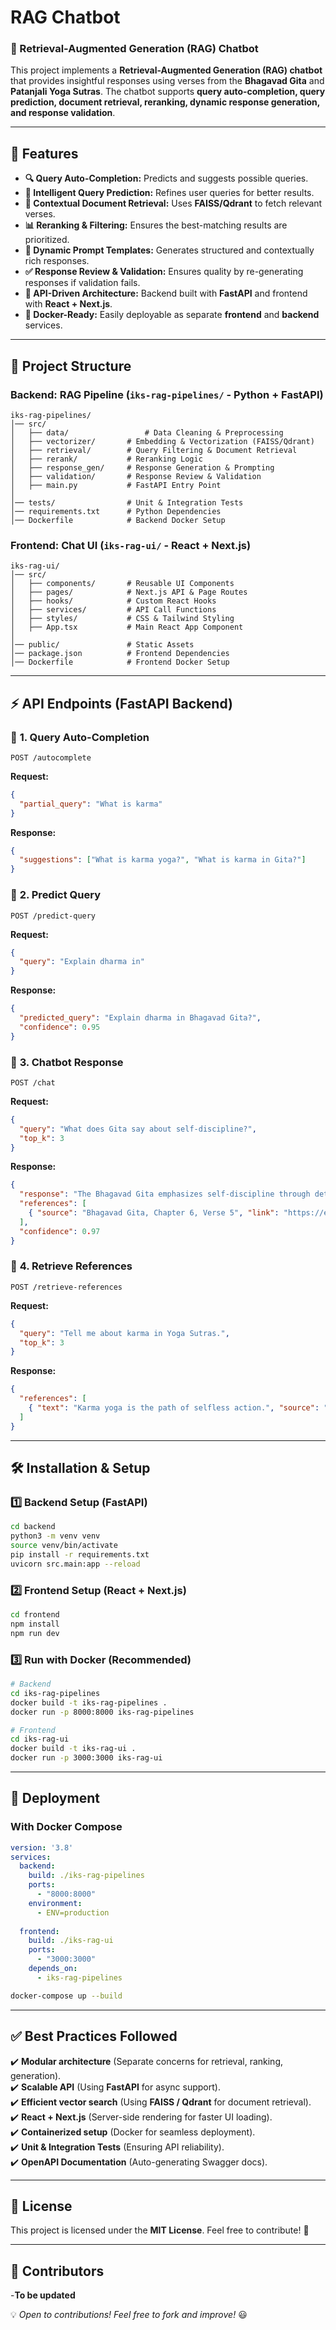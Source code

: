 # RAG Chatbot

### 🚀 Retrieval-Augmented Generation (RAG) Chatbot

This project implements a **Retrieval-Augmented Generation (RAG) chatbot** that provides insightful responses using verses from the **Bhagavad Gita** and **Patanjali Yoga Sutras**. The chatbot supports **query auto-completion, query prediction, document retrieval, reranking, dynamic response generation, and response validation**.

---

## 🌟 Features
- **🔍 Query Auto-Completion:** Predicts and suggests possible queries.
- **🧠 Intelligent Query Prediction:** Refines user queries for better results.
- **📄 Contextual Document Retrieval:** Uses **FAISS/Qdrant** to fetch relevant verses.
- **📊 Reranking & Filtering:** Ensures the best-matching results are prioritized.
- **🤖 Dynamic Prompt Templates:** Generates structured and contextually rich responses.
- **✅ Response Review & Validation:** Ensures quality by re-generating responses if validation fails.
- **📡 API-Driven Architecture:** Backend built with **FastAPI** and frontend with **React + Next.js**.
- **🐳 Docker-Ready:** Easily deployable as separate **frontend** and **backend** services.

---

## 📂 Project Structure

### **Backend: RAG Pipeline (`iks-rag-pipelines/` - Python + FastAPI)**
```
iks-rag-pipelines/
│── src/
│   ├── data/				  # Data Cleaning & Preprocessing
│   ├── vectorizer/		  # Embedding & Vectorization (FAISS/Qdrant)
│   ├── retrieval/		  # Query Filtering & Document Retrieval
│   ├── rerank/			  # Reranking Logic
│   ├── response_gen/	  # Response Generation & Prompting
│   ├── validation/		  # Response Review & Validation
│   ├── main.py			  # FastAPI Entry Point
│
│── tests/				  # Unit & Integration Tests
│── requirements.txt	  # Python Dependencies
│── Dockerfile			  # Backend Docker Setup
```

### **Frontend: Chat UI (`iks-rag-ui/` - React + Next.js)**
```
iks-rag-ui/
│── src/
│   ├── components/		  # Reusable UI Components
│   ├── pages/			  # Next.js API & Page Routes
│   ├── hooks/			  # Custom React Hooks
│   ├── services/		  # API Call Functions
│   ├── styles/			  # CSS & Tailwind Styling
│   ├── App.tsx			  # Main React App Component
│
│── public/				  # Static Assets
│── package.json		  # Frontend Dependencies
│── Dockerfile			  # Frontend Docker Setup
```

---

## ⚡ API Endpoints (FastAPI Backend)

### 🔹 **1. Query Auto-Completion**
```http
POST /autocomplete
```
**Request:**
```json
{
  "partial_query": "What is karma"
}
```
**Response:**
```json
{
  "suggestions": ["What is karma yoga?", "What is karma in Gita?"]
}
```

### 🔹 **2. Predict Query**
```http
POST /predict-query
```
**Request:**
```json
{
  "query": "Explain dharma in"
}
```
**Response:**
```json
{
  "predicted_query": "Explain dharma in Bhagavad Gita?",
  "confidence": 0.95
}
```

### 🔹 **3. Chatbot Response**
```http
POST /chat
```
**Request:**
```json
{
  "query": "What does Gita say about self-discipline?",
  "top_k": 3
}
```
**Response:**
```json
{
  "response": "The Bhagavad Gita emphasizes self-discipline through detachment from results...",
  "references": [
    { "source": "Bhagavad Gita, Chapter 6, Verse 5", "link": "https://example.com/gita/ch6v5" }
  ],
  "confidence": 0.97
}
```

### 🔹 **4. Retrieve References**
```http
POST /retrieve-references
```
**Request:**
```json
{
  "query": "Tell me about karma in Yoga Sutras.",
  "top_k": 3
}
```
**Response:**
```json
{
  "references": [
    { "text": "Karma yoga is the path of selfless action.", "source": "Patanjali Yoga Sutras, Verse 2.1", "link": "https://example.com/yoga-sutras/v2-1" }
  ]
}
```

---

## 🛠️ Installation & Setup

### **1️⃣ Backend Setup (FastAPI)**
```bash
cd backend
python3 -m venv venv
source venv/bin/activate
pip install -r requirements.txt
uvicorn src.main:app --reload
```

### **2️⃣ Frontend Setup (React + Next.js)**
```bash
cd frontend
npm install
npm run dev
```

### **3️⃣ Run with Docker (Recommended)**
```bash
# Backend
cd iks-rag-pipelines
docker build -t iks-rag-pipelines .
docker run -p 8000:8000 iks-rag-pipelines

# Frontend
cd iks-rag-ui
docker build -t iks-rag-ui .
docker run -p 3000:3000 iks-rag-ui
```

---

## 🚀 Deployment
### **With Docker Compose**
```yaml
version: '3.8'
services:
  backend:
    build: ./iks-rag-pipelines
    ports:
      - "8000:8000"
    environment:
      - ENV=production
  
  frontend:
    build: ./iks-rag-ui
    ports:
      - "3000:3000"
    depends_on:
      - iks-rag-pipelines
```
```bash
docker-compose up --build
```

---

## ✅ Best Practices Followed
✔️ **Modular architecture** (Separate concerns for retrieval, ranking, generation).  
✔️ **Scalable API** (Using **FastAPI** for async support).  
✔️ **Efficient vector search** (Using **FAISS / Qdrant** for document retrieval).  
✔️ **React + Next.js** (Server-side rendering for faster UI loading).  
✔️ **Containerized setup** (Docker for seamless deployment).  
✔️ **Unit & Integration Tests** (Ensuring API reliability).  
✔️ **OpenAPI Documentation** (Auto-generating Swagger docs).  

---

## 📜 License
This project is licensed under the **MIT License**. Feel free to contribute! 🚀

---

## 🎯 Contributors
-**To be updated**

💡 *Open to contributions! Feel free to fork and improve!* 😃

